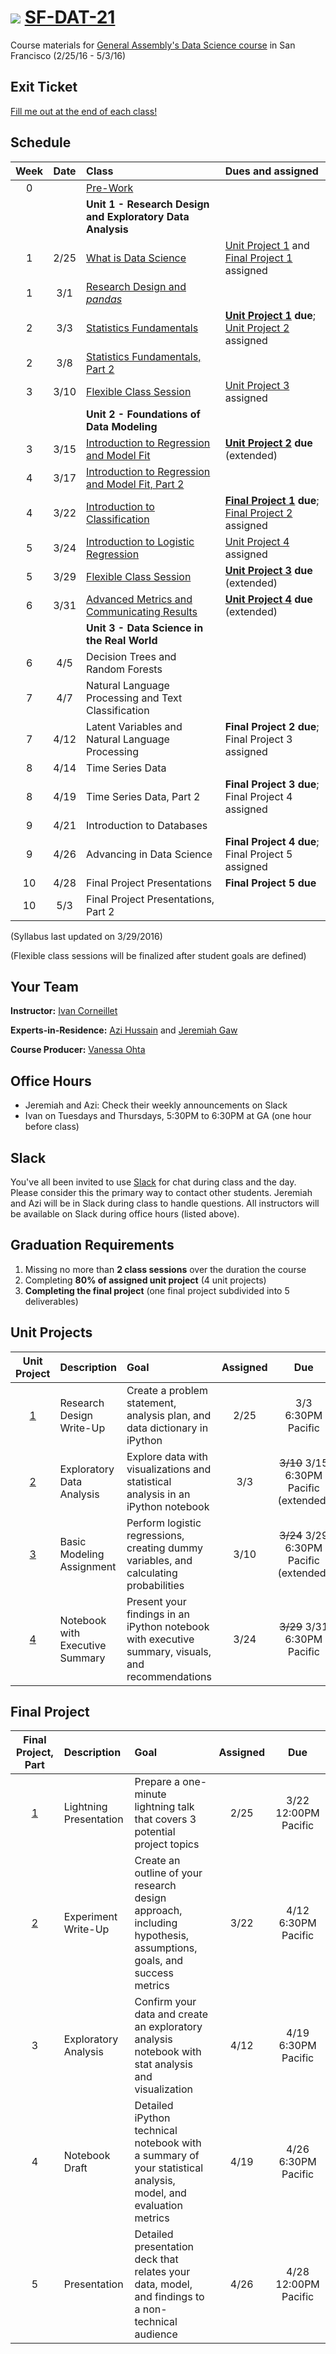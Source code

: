 # ![](https://ga-dash.s3.amazonaws.com/production/assets/logo-9f88ae6c9c3871690e33280fcf557f33.png) [SF-DAT-21](https://github.com/ga-students/SF-DAT-21)

Course materials for [General Assembly's Data Science course](https://generalassemb.ly/education/data-science/san-francisco) in San Francisco (2/25/16 - 5/3/16)

## Exit Ticket

[Fill me out at the end of each class!](http://tiny.cc/dat21)

## Schedule

| Week | Date | Class | Dues and assigned |
|:---:|:---:|:---|:---|
| 0 | | [Pre-Work](./pre-work) | |
| | | **Unit 1 - Research Design and Exploratory Data Analysis** |
| 1 | 2/25 | [What is Data Science](./classes/01) | [Unit Project 1](./unit-projects/1) and [Final Project 1](./final-project/1) assigned |
| 1 | 3/1 | [Research Design and _pandas_](./classes/02) | |
| 2 | 3/3 | [Statistics Fundamentals](./classes/03) | **[Unit Project 1](./unit-projects/1) due**; [Unit Project 2](./unit-projects/2) assigned |
| 2 | 3/8 | [Statistics Fundamentals, Part 2](./classes/04) | |
| 3 | 3/10 | [Flexible Class Session](./classes/05) | [Unit Project 3](./unit-projects/3) assigned |
| | | **Unit 2 - Foundations of Data Modeling** | |
| 3 | 3/15 | [Introduction to Regression and Model Fit](./classes/06) | **[Unit Project 2](./unit-projects/2) due** (extended) |
| 4 | 3/17 | [Introduction to Regression and Model Fit, Part 2](./classes/07) | |
| 4 | 3/22 | [Introduction to Classification](./classes/08) | **[Final Project 1](./final-project/1) due**; [Final Project 2](./final-project/2) assigned |
| 5 | 3/24 | [Introduction to Logistic Regression](./classes/09) | [Unit Project 4](./unit-projects/4) assigned |
| 5 | 3/29 | [Flexible Class Session](./classes/10) | **[Unit Project 3](./unit-projects/3) due** (extended) |
| 6 | 3/31 | [Advanced Metrics and Communicating Results](./classes/11) | **[Unit Project 4](./unit-projects/4) due** (extended) |
| | | **Unit 3 - Data Science in the Real World** | |
| 6 | 4/5 | Decision Trees and Random Forests | |
| 7 | 4/7 | Natural Language Processing and Text Classification | |
| 7 | 4/12 | Latent Variables and Natural Language Processing | **Final Project 2 due**; Final Project 3 assigned |
| 8 | 4/14 | Time Series Data | |
| 8 | 4/19 | Time Series Data, Part 2 | **Final Project 3 due**; Final Project 4 assigned |
| 9 | 4/21 | Introduction to Databases | |
| 9 | 4/26 | Advancing in Data Science | **Final Project 4 due**; Final Project 5 assigned |
| 10 | 4/28 | Final Project Presentations | **Final Project 5 due**  |
| 10 | 5/3 | Final Project Presentations, Part 2 | |

(Syllabus last updated on 3/29/2016)

(Flexible class sessions will be finalized after student goals are defined)

## Your Team

**Instructor:** [Ivan Corneillet](mailto:ivan+GA@paspeur.com)

**Experts-in-Residence:** [Azi Hussain](mailto:asjedhussain@gmail.com) and [Jeremiah Gaw](mailto:jeremiah.gaw@gmail.com)

**Course Producer:** [Vanessa Ohta](mailto:vanessa@generalassemb.ly)

## Office Hours

- Jeremiah and Azi: Check their weekly announcements on Slack
- Ivan on Tuesdays and Thursdays, 5:30PM to 6:30PM at GA (one hour before class)

## Slack

You've all been invited to use [Slack](https://sf-dat-21.slack.com) for chat during class and the day.  Please consider this the primary way to contact other students.  Jeremiah and Azi will be in Slack during class to handle questions.  All instructors will be available on Slack during office hours (listed above).

## Graduation Requirements

1. Missing no more than **2 class sessions** over the duration the course
2. Completing **80% of assigned unit project** (4 unit projects)
3. **Completing the final project** (one final project subdivided into 5 deliverables)

## Unit Projects

| Unit Project | Description | Goal | Assigned | Due |
|:---:|:---|:---|:---:|:---: |
| [1](./unit-projects/1) | Research Design Write-Up | Create a problem statement, analysis plan, and data dictionary in iPython | 2/25 | 3/3 6:30PM Pacific |
| [2](./unit-projects/2) | Exploratory Data Analysis | Explore data with visualizations and statistical analysis in an iPython notebook | 3/3 | <strike>3/10</strike> 3/15 6:30PM Pacific (extended) |
| [3](./unit-projects/3) | Basic Modeling Assignment | Perform logistic regressions, creating dummy variables, and calculating probabilities | 3/10 | <strike>3/24</strike> 3/29 6:30PM Pacific (extended) |
| [4](./unit-projects/4) | Notebook with Executive Summary | Present your findings in an iPython notebook with executive summary, visuals, and recommendations | 3/24 | <strike>3/29</strike> 3/31 6:30PM Pacific |

## Final Project

| Final Project, Part | Description | Goal | Assigned | Due |
|:---:|:---|:---|:---:|:---:|
| [1](./final-project/1) | Lightning Presentation | Prepare a one-minute lightning talk that covers 3 potential project topics | 2/25 | 3/22 12:00PM Pacific |
| [2](./final-project/2) | Experiment Write-Up | Create an outline of your research design approach, including hypothesis, assumptions, goals, and success metrics | 3/22 | 4/12 6:30PM Pacific |
| 3 | Exploratory Analysis | Confirm your data and create an exploratory analysis notebook with stat analysis and visualization | 4/12 | 4/19 6:30PM Pacific |
| 4 | Notebook Draft | Detailed iPython technical notebook with a summary of your statistical analysis, model, and evaluation metrics | 4/19 | 4/26 6:30PM Pacific |
| 5 | Presentation | Detailed presentation deck that relates your data, model, and findings to a non-technical audience | 4/26 | 4/28 12:00PM Pacific |
